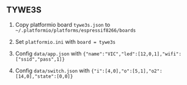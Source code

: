 ## TYWE3S

1. Copy platformio board `tywe3s.json` to `~/.platformio/platforms/espressif8266/boards`

2. Set `platformio.ini` with `board = tywe3s`

3. Config `data/app.json` with `{"name":"VIC","led":[12,0,1],"wifi":["ssid","pass",1]}`

4. Config `data/switch.json` with `{"i":[4,0],"o":[5,1],"o2":[14,0],"state":[0,0]}`
